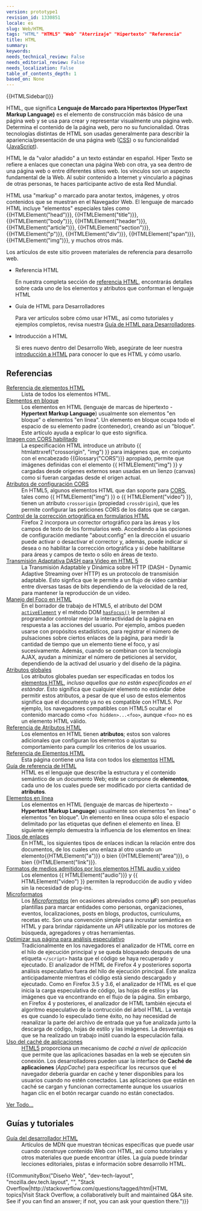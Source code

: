 ```yaml
---
version: prototype1
revision_id: 1330851
locale: es
slug: Web/HTML
tags: "HTML" "HTML5" "Web" "Aterrizaje" "Hipertexto" "Referencia"
title: HTML
summary: 
keywords: 
needs_technical_review: False
needs_editorial_review: False
needs_localization: False
table_of_contents_depth: 1
based_on: None
---
```

<div>{{HTMLSidebar()}}</div>

<p><span class="seoSummary">HTML, que significa <strong>Lenguaje de Marcado para Hipertextos (HyperText Markup Language)</strong> es el elemento de construcción más básico de una página web y se usa para crear y representar visualmente una página web. Determina el contenido de la página web, pero no su funcionalidad. Otras tecnologías distintas de HTML son usadas generalmente para describir la apariencia/presentación de una página web (<a href="/es/docs/Web/CSS">CSS</a>) o su funcionalidad (<a href="/es/docs/Web/JavaScript">JavaScript</a>). </span></p>

<p>HTML le da "valor añadido" a un texto estándar en español. Hiper Texto se refiere a enlaces que conectan una página Web con otra, ya sea dentro de una página web o entre diferentes sitios web. los vínculos son un aspecto fundamental de la Web. Al subir contenido a Internet y vincularlo a páginas de otras personas, te haces participante activo de esta Red Mundial.</p>

<p>HTML usa "markup" o marcado para anotar textos, imágenes, y otros contenidos que se muestran en el Navegador Web. El lenguaje de marcado HTML incluye "elementos" especiales tales como {{HTMLElement("head")}}, {{HTMLElement("title")}}, {{HTMLElement("body")}}, {{HTMLElement("header")}}, {{HTMLElement("article")}}, {{HTMLElement("section")}}, {{HTMLElement("p")}}, {{HTMLElement("div")}}, {{HTMLElement("span")}}, {{HTMLElement("img")}}, y muchos otros más.</p>

<p>Los artículos de este sitio proveen materiales de referencia para desarrollo web.</p>

<section class="cleared" id="sect1">
<ul class="card-grid">
 <li><span>Referencia HTML</span>

  <p>En nuestra completa sección de <a href="/es/docs/Web/HTML/Referencia">referencia HTML</a>, encontrarás detalles sobre cada uno de los elementos y atributos que conforman el lenguaje HTML</p>
 </li>
 <li><span>Guía de HTML para Desarrolladores</span>
  <p>Para ver artículos sobre cómo usar HTML, así como tutoriales y ejemplos completos, revisa nuestra <a href="/es/docs/Web/Guide/HTML">Guía de HTML para Desarrolladores</a>.</p>
 </li>
 <li><span>Introducción a HTML</span>
  <p>Si eres nuevo dentro del Desarrollo Web, asegúrate de leer nuestra <a href="/es/docs/Learn/HTML/Introduccion_a_HTML">introducción a HTML</a> para conocer lo que es HTML y cómo usarlo.</p>
 </li>
</ul>

<div class="row topicpage-table">
<div class="section">
<h2 class="Documentation" id="Referencias">Referencias</h2>

<dl>
 <dt class="landingPageList"><a href="https://developer.mozilla.org/en-US/docs/Web/HTML/Element">Referencia de elementos HTML</a></dt>
 <dd class="landingPageList">Lista de todos los elementos HTML.</dd>
 <dt class="landingPageList"><a href="https://developer.mozilla.org/es/docs/Web/HTML/Block-level_elements">Elementos en bloque</a></dt>
 <dd class="landingPageList">Los elementos en HTML (lenguaje de marcas de hipertexto - <strong>Hypertext Markup Language</strong>) usualmente son elementos "en bloque" o elementos "en línea". Un elemento en bloque ocupa todo el espacio de su elemento padre (contenedor), creando así un "bloque". Este artículo ayuda a explicar lo que esto significa.</dd>
 <dt class="landingPageList"><a href="https://developer.mozilla.org/es/docs/Web/HTML/Imagen_con_CORS_habilitado">Imagen con CORS habilitado</a></dt>
 <dd class="landingPageList">La especificación HTML introduce un atributo {{ htmlattrxref("crossorigin", "img") }} para imágenes que, en conjunto con el encabezado {{Glossary("CORS")}} apropiado, permite que imágenes definidas con el elemento {{ HTMLElement("img") }} y cargadas desde orígenes externos sean usadas en un lienzo (canvas) como si fueran cargadas desde el origen actual.</dd>
 <dt class="landingPageList"><a href="/es/docs/Web/HTML/Atributos_de_configuracion_CORS">Atributos de configuración CORS</a></dt>
 <dd class="landingPageList">En HTML5, algunos elementos HTML que dan soporte para <a href="/en-US/docs/HTTP/Access_control_CORS">CORS</a>, tales como {{ HTMLElement("img") }} o {{ HTMLElement("video") }}, tienen un atributo <code>crossorigin</code> (propiedad <code>crossOrigin</code>), que les permite configurar las peticiones CORS de los datos que se cargan.</dd>
 <dt class="landingPageList"><a href="/es/docs/Control_de_la_corrección_ortográfica_en_formularios_HTML">Control de la corrección ortográfica en formularios HTML</a></dt>
 <dd class="landingPageList">Firefox 2 incorpora un corrector ortográfico para las áreas y los campos de texto de los formularios web. Accediendo a las opciones de configuración mediante "about:config" en la dirección el usuario puede activar o desactivar el corrector y, además, puede indicar si desea o no habilitar la corrección ortográfica y si debe habilitarse para áreas y campos de texto o sólo en áreas de texto.</dd>
 <dt class="landingPageList"><a href="/es/docs/Web/HTML/Transision_adaptativa_DASH">Transmisión Adaptativa DASH para Video en HTML 5</a></dt>
 <dd class="landingPageList">La Transmisión Adaptable y Dinámica sobre HTTP (DASH - Dynamic Adaptive Streaming over HTTP) es un protocolo de transmisión adaptable. Esto signfica que le permite a un flujo de vídeo cambiar entre diversas tasas de bits dependiendo de la velocidad de la red, para mantener la reproducción de un vídeo.</dd>
 <dt class="landingPageList"><a href="/en-US/docs/Web/HTML/Focus_management_in_HTML">Manejo del Foco en HTML</a></dt>
 <dd class="landingPageList">En el borrador de trabajo de HTML5, el atributo del DOM <code><a href="es/DOM/document.activeElement">activeElement</a></code> y el método DOM <code><a href="es/DOM/document.hasFocus">hasFocus()</a></code> le permiten al programador controlar mejor la interactividad de la página en respuesta a las acciones del usuario. Por ejemplo, ambos pueden usarse con propósitos estadísticos, para registrar el número de pulsaciones sobre ciertos enlaces de la página, para medir la cantidad de tiempo que un elemento tiene el foco, y así sucesivamente. Además, cuando se combinan con la tecnología AJAX, ayudan a minimizar el número de peticiones al servidor, dependiendo de la activad del usuario y del diseño de la página.</dd>
 <dt class="landingPageList"><a href="https://developer.mozilla.org/es/docs/Web/HTML/Atributos_globales">Atributos globales</a></dt>
 <dd class="landingPageList">Los atributos globales puedan ser especificadas en todos los <a href="https://developer.mozilla.org/es/docs/Web/HTML/Elemento">elementos HTML</a>, <em>incluso aquellos que no están especificados en el estándar</em>. Esto significa que cualquier elemento no estándar debe permitir estos atributos, a pesar de que el uso de estos elementos significa que el documento ya no es compatible con HTML5. Por ejemplo, los navegadores compatibles con HTML5 ocultar el contenido marcado como <code>&lt;foo hidden&gt;...&lt;foo&gt;</code>, aunque <code>&lt;foo&gt;</code> no es un elemento HTML válido.</dd>
 <dt class="landingPageList"><a href="https://developer.mozilla.org/es/docs/Web/HTML/Atributos">Referencia de Atributos HTML</a></dt>
 <dd class="landingPageList">Los elementos en HTML tienen <strong>atributos</strong>; estos son valores adicionales que configuran los elementos o ajustan su comportamiento para cumplir los criterios de los usuarios.</dd>
 <dt class="landingPageList"><a href="https://developer.mozilla.org/es/docs/Web/HTML/Elemento">Referencia de Elementos HTML</a></dt>
 <dd class="landingPageList">Esta página contiene una lista con todos los <a href="https://developer.mozilla.org/es/docs/Glossary/Element" title="The definition of that term (elementos) has not been written yet; please consider contributing it!">elementos</a> <a href="https://developer.mozilla.org/en-US/docs/Glossary/HTML" title="HTML: HTML (HyperText Markup Language) is a descriptive language that specifies webpage structure.">HTML</a></dd>
 <dt class="landingPageList"><a href="/es/docs/Web/HTML/Referencia">Guía de referencia de HTML</a></dt>
 <dd class="landingPageList">HTML es el lenguaje que describe la estructura y el contenido semántico de un documento Web; este se compone de <strong>elementos</strong>, cada uno de los cuales puede ser modificado por cierta cantidad de <strong>atributos</strong>.</dd>
 <dt class="landingPageList"><a href="/es/docs/Web/HTML/Elementos_en_línea">Elementos en línea</a></dt>
 <dd class="landingPageList">Los elementos en HTML (lenguaje de marcas de hipertexto - <strong>Hypertext Markup Language</strong>) usualmente son elementos "en línea" o elementos "en bloque". Un elemento en línea ocupa sólo el espacio delimitado por las etiquetas que definen el elemento en línea. El siguiente ejemplo demuestra la influencia de los elementos en línea:</dd>
 <dt class="landingPageList"><a href="/es/docs/Web/HTML/Tipos_de_enlaces">Tipos de enlaces</a></dt>
 <dd class="landingPageList">En HTML, los siguientes tipos de enlaces indican la relación entre dos documentos, de los cuales uno enlaza al otro usando un elemento{{HTMLElement("a")}} o bien {{HTMLElement("area")}}, o bien {{HTMLElement("link")}}.</dd>
 <dt class="landingPageList"><a href="/es/docs/Web/HTML/Formatos_admitidos_de_audio_y_video_en_html5">Formatos de medios admitidos por los elementos HTML audio y video</a></dt>
 <dd class="landingPageList">Los elementos {{ HTMLElement("audio")}} y {{ HTMLElement("video") }} permiten la reproducción de audio y vídeo sin la necesidad de plug-ins.</dd>
 <dt class="landingPageList"><a href="/es/docs/Web/HTML/microformatos">Microformatos</a></dt>
 <dd class="landingPageList"><span class="p-summary">Los <a class="external external-icon" href="http://microformats.org"><dfn>Microformatos</dfn></a> (en ocasiones abreviados como <strong>µF</strong>) son pequeñas plantillas para marcar entidades como personas, organizaciones, eventos, localizaciones, posts en blogs, productos, currículums, recetas etc. Son una convención simple para incrustar semántica en HTML y para brindar rápidamente un API utilizable por los motores de búsqueda, agregadores y otras herramientas.</span></dd>
 <dt class="landingPageList"><a href="https://developer.mozilla.org/es/docs/Web/HTML/Optimizing_your_pages_for_speculative_parsing">Optimizar sus página para análisis especulativo</a></dt>
 <dd class="landingPageList">Tradicionalmente en los navegadores el analizador de HTML corre en el hilo de ejecución principal y se queda bloqueado después de una etiqueta <code>&lt;/script&gt;</code> hasta que el código se haya recuperado y ejecutado. El analizador de HTML de Firefox 4 y posteriores soporta análisis especulativo fuera del hilo de ejecución principal. Éste analiza anticipadamente mientras el código está siendo descargado y ejecutado. Como en Firefox 3.5 y 3.6, el analizador de HTML es el que inicia la carga especulativa de código, las hojas de estilos y las imágenes que va encontrando en el flujo de la página. Sin embargo, en Firefox 4 y posteriores, el analizador de HTML también ejecuta el algoritmo especulativo de la contrucción del árbol HTML. La ventaja es que cuando lo especulado tiene éxito, no hay necesidad de reanalizar la parte del archivo de entrada que ya fue analizada junto la descarga de código, hojas de estilo y las imágenes. La desventaja es que se ha realizado un trabajo inútil cuando la especulación falla.</dd>
 <dt class="landingPageList"><a href="/es/docs/Web/HTML/Recursos_offline_en_firefox">Uso del caché de aplicaciones</a></dt>
 <dd class="landingPageList"><a href="https://developer.mozilla.org/es/docs/HTML/HTML5" title="HTML/HTML5">HTML5</a> proporciona un mecanismo de <em>caché a nivel de aplicación</em> que permite que las aplicaciones basadas en la web se ejecuten sin conexión. Los desarrolladores pueden usar la interface de <strong>Caché de aplicaciones</strong> (<em>AppCache</em>) para especificar los recursos que el navegador debería guardar en caché y tener disponibles para los usuarios cuando no estén conectados. Las aplicaciones que están en caché se cargan y funcionan correctamente aunque los usuarios hagan clic en el botón recargar cuando no están conectados.</dd>
</dl>

<p><span class="alllinks"><a href="/es/docs/tag/HTML" title="Artículos etiquetados con: HTML">Ver Todo...</a></span></p>
</div>

<div class="section">
<h2 class="Tools" id="Tools" name="Tools">Guías y tutoriales</h2>

<dl>
 <dt><a href="/es/docs/Web/Guide/HTML">Guía del desarrollador HTML</a></dt>
 <dd>Artículos de MDN que muestran técnicas específicas que puede usar cuando construye contenido Web con HTML, así como tutoriales y otros materiales que puede encontrar útiles. La guía puede brindar lecciones editoriales, pistas e información sobre desarrollo HTML.</dd>
</dl>
</div>
</div>

<p>{{CommunityBox("Diseño Web", "dev-tech-layout", "mozilla.dev.tech.layout", "", "Stack Overflow|http://stackoverflow.com/questions/tagged/html|HTML topics|Visit Stack Overflow, a collaboratively built and maintained Q&amp;A site. See if you can find an answer; if not, you can ask your question there.")}}</p>
</section>

